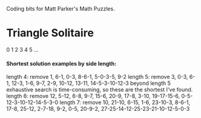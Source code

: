Coding bits for Matt Parker's Math Puzzles.


# Triangle Solitaire

0
1 2
3 4 5
...
#### Shortest solution examples by side length:

length 4: remove 1, 6-1, 0-3, 8-6-1, 5-0-3-5, 9-2
length 5: remove 3, 0-3, 6-1, 12-3, 1-6, 9-7, 2-9, 10-12, 13-11, 14-5-3-10-12-3
beyond length 5 exhaustive search is time-consuming, so these are the shortest I've found.
length 6: remove 12, 5-12, 6-8, 9-7, 15-6, 20-9, 17-8, 3-10, 19-17-15-6, 0-5-12-3-10-12-14-5-3-0
length 7: remove 10, 21-10, 6-15, 1-6, 23-10-3, 8-6-1, 17-8, 25-12, 2-7-18, 9-2, 0-5, 20-9-2, 27-25-14-12-25-23-21-10-12-5-0-3  
